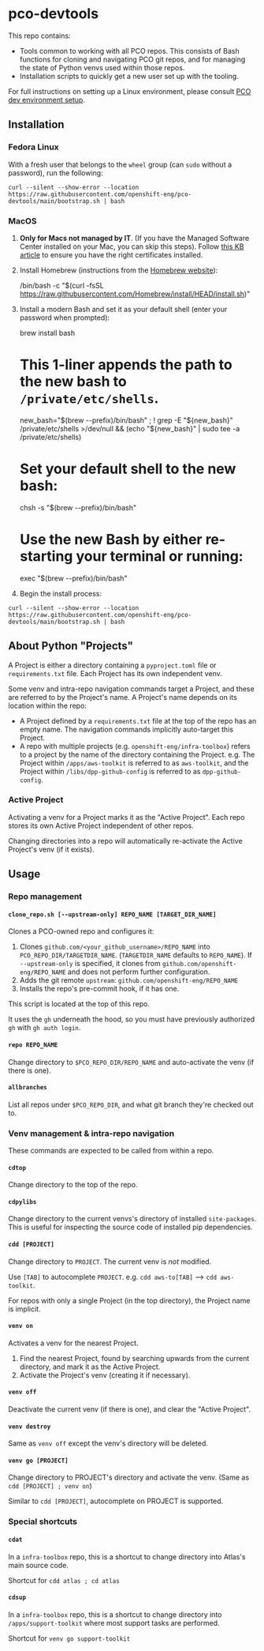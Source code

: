 # pco-devtools

This repo contains:
* Tools common to working with all PCO repos. This consists of Bash functions for cloning and navigating PCO git
  repos, and for managing the state of Python venvs used within those repos.
* Installation scripts to quickly get a new user set up with the tooling.

For full instructions on setting up a Linux environment, please consult
[PCO dev environment setup](https://docs.google.com/document/d/1Yp3Ixeh4FzvON2Sru6r1D9gBSvPGtn6WOhlYMpRMyhA/view).


## Installation

### Fedora Linux

With a fresh user that belongs to the `wheel` group (can `sudo` without a password), run the following:

```
curl --silent --show-error --location https://raw.githubusercontent.com/openshift-eng/pco-devtools/main/bootstrap.sh | bash
```

### MacOS

1. **Only for Macs not managed by IT**. (If you have the Managed Software Center installed on your Mac, you can skip
   this steps). Follow [this KB article](https://url.corp.redhat.com/c7a40cf)
   to ensure you have the right certificates installed.

2. Install Homebrew (instructions from the [Homebrew website](https://brew.sh/)):

    /bin/bash -c "$(curl -fsSL https://raw.githubusercontent.com/Homebrew/install/HEAD/install.sh)"

3. Install a modern Bash and set it as your default shell (enter your password when prompted):

    brew install bash
    # This 1-liner appends the path to the new bash to `/private/etc/shells`.
    new_bash="$(brew --prefix)/bin/bash" ; ! grep -E "${new_bash}" /private/etc/shells >/dev/null && (echo "${new_bash}" | sudo tee -a /private/etc/shells)
    # Set your default shell to the new bash:
    chsh -s "$(brew --prefix)/bin/bash"
    # Use the new Bash by either re-starting your terminal or running:
    exec "$(brew --prefix)/bin/bash"

4. Begin the install process:

```
curl --silent --show-error --location https://raw.githubusercontent.com/openshift-eng/pco-devtools/main/bootstrap.sh | bash
```


## About Python "Projects"

A Project is either a directory containing a `pyproject.toml` file or `requirements.txt` file. Each Project has
its own independent venv.

Some venv and intra-repo navigation commands target a Project, and these are referred to by the Project's name.
A Project's name depends on its location within the repo:

- A Project defined by a `requirements.txt` file at the top of the repo has an empty name. The navigation
  commands implicitly auto-target this Project.
- A repo with multiple projects (e.g. `openshift-eng/infra-toolbox`) refers to a project by the name of the directory
  containing the Project.  e.g. The Project within `/apps/aws-toolkit` is referred to as `aws-toolkit`, and the
  Project within `/libs/dpp-github-config` is referred to as `dpp-github-config`.

### Active Project

Activating a venv for a Project marks it as the "Active Project".  Each repo stores its own Active Project
independent of other repos.

Changing directories into a repo will automatically re-activate the Active Project's venv (if it exists).


## Usage

### Repo management

#### `clone_repo.sh [--upstream-only] REPO_NAME [TARGET_DIR_NAME]`

Clones a PCO-owned repo and configures it:

1. Clones `github.com/<your_github_username>/REPO_NAME` into `PCO_REPO_DIR/TARGETDIR_NAME`. (`TARGETDIR_NAME` defaults
   to `REPO_NAME`). If `--upstream-only` is specified, it clones from `github.com/openshift-eng/REPO_NAME` and
   does not perform further configuration.
2. Adds the git remote `upstream`: `github.com/openshift-eng/REPO_NAME`
3. Installs the repo's pre-commit hook, if it has one.

This script is located at the top of this repo.

It uses the `gh` underneath the hood, so you must have previously authorized `gh` with `gh auth login`.


#### `repo REPO_NAME`

Change directory to `$PCO_REPO_DIR/REPO_NAME` and auto-activate the venv (if there is one).


#### `allbranches`
List all repos under `$PCO_REPO_DIR`, and what git branch they're checked out to.


### Venv management & intra-repo navigation

These commands are expected to be called from within a repo.

#### `cdtop`

Change directory to the top of the repo.


#### `cdpylibs`
Change directory to the current venvs's directory of installed `site-packages`. This is useful for inspecting the
source code of installed pip dependencies.


#### `cdd [PROJECT]`

Change directory to `PROJECT`. The current venv is _not_ modified.

Use `[TAB]` to autocomplete `PROJECT`. e.g. `cdd aws-to[TAB]` --> `cdd aws-toolkit`.

For repos with only a single Project (in the top directory), the Project name is implicit.


#### `venv on`

Activates a venv for the nearest Project.

1. Find the nearest Project, found by searching upwards from the current directory, and mark it as the Active Project.
2. Activate the Project's venv (creating it if necessary).


#### `venv off`

Deactivate the current venv (if there is one), and clear the "Active Project".


#### `venv destroy`

Same as `venv off` except the venv's directory will be deleted.


#### `venv go [PROJECT]`

Change directory to PROJECT's directory and activate the venv. (Same as `cdd [PROJECT] ; venv on`)

Similar to `cdd [PROJECT]`, autocomplete on PROJECT is supported.


### Special shortcuts

#### `cdat`

In a `infra-toolbox` repo, this is a shortcut to change directory into Atlas's main source code.

Shortcut for `cdd atlas ; cd atlas`


#### `cdsup`

In a `infra-toolbox` repo, this is a shortcut to change directory into `/apps/support-toolkit` where most support
tasks are performed.

Shortcut for `venv go support-toolkit`
